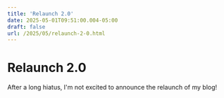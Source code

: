 ```yaml
---
title: 'Relaunch 2.0'
date: 2025-05-01T09:51:00.004-05:00
draft: false
url: /2025/05/relaunch-2-0.html
---
```


# Relaunch 2.0

After a long hiatus, I'm not excited to announce the relaunch of my blog! 